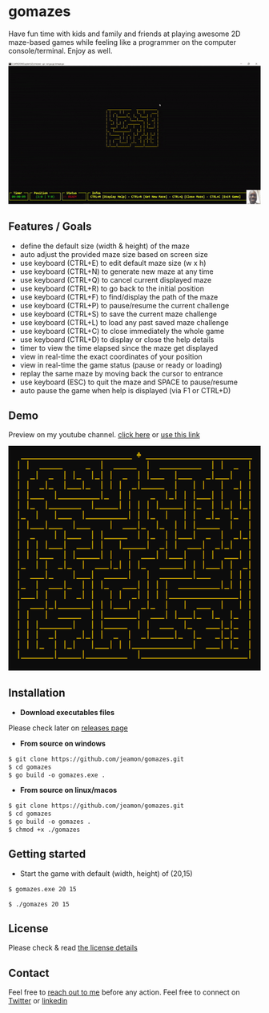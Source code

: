 # gomazes

Have fun time with kids and family and friends at playing awesome 2D maze-based games while feeling like a programmer on the computer console/terminal. Enjoy as well.


![live minimal maze](https://github.com/jeamon/gomazes/blob/master/gomazes-demo-01.gif?raw=true)


## Features / Goals

* define the default size (width & height) of the maze
* auto adjust the provided maze size based on screen size
* use keyboard (CTRL+E) to edit default maze size (w x h) 
* use keyboard (CTRL+N) to generate new maze at any time
* use keyboard (CTRL+Q) to cancel current displayed maze
* use keyboard (CTRL+R) to go back to the initial position
* use keyboard (CTRL+F) to find/display the path of the maze
* use keyboard (CTRL+P) to pause/resume the current challenge
* use keyboard (CTRL+S) to save the current maze challenge
* use keyboard (CTRL+L) to load any past saved maze challenge
* use keyboard (CTRL+C) to close immediately the whole game
* use keyboard (CTRL+D) to display or close the help details
* timer to view the time elapsed since the maze get displayed
* view in real-time the exact coordinates of your position
* view in real-time the game status (pause or ready or loading)
* replay the same maze by moving back the cursor to entrance
* use keyboard (ESC) to quit the maze and SPACE to pause/resume
* auto pause the game when help is displayed (via F1 or CTRL+D)


## Demo

Preview on my youtube channel. [click here](https://youtu.be/ZkUj3ya-hw0) or [use this link](https://youtu.be/cirojskoPBw)

![overview of maze](https://github.com/jeamon/gomazes/blob/master/maze-demo-01.PNG?raw=true)

## Installation

* **Download executables files**

Please check later on [releases page](https://github.com/jeamon/gomazes/releases)

* **From source on windows**

```shell
$ git clone https://github.com/jeamon/gomazes.git
$ cd gomazes
$ go build -o gomazes.exe .
```
* **From source on linux/macos**

```shell
$ git clone https://github.com/jeamon/gomazes.git
$ cd gomazes
$ go build -o gomazes .
$ chmod +x ./gomazes
```

## Getting started

* Start the game with default (width, height) of (20,15)

```
$ gomazes.exe 20 15
```

```
$ ./gomazes 20 15
```

## License

Please check & read [the license details](https://github.com/jeamon/gomazes/blob/master/LICENSE) 


## Contact

Feel free to [reach out to me](https://blog.cloudmentor-scale.com/contact) before any action. Feel free to connect on [Twitter](https://twitter.com/jerome_amon) or [linkedin](https://www.linkedin.com/in/jeromeamon/)